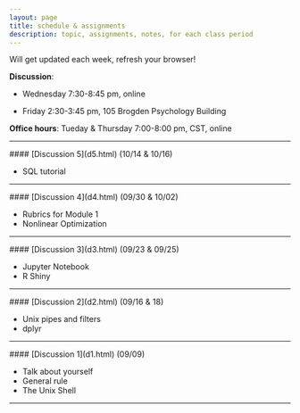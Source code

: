 ```yaml
---
layout: page
title: schedule & assignments
description: topic, assignments, notes, for each class period
---
```


Will get updated each week, refresh your browser!  

**Discussion**:

+ Wednesday 7:30-8:45 pm, online

+ Friday 2:30-3:45 pm, 105 Brogden Psychology Building

**Office hours**: Tueday & Thursday 7:00-8:00 pm, CST, online

---
<p></p>
#### [Discussion 5](d5.html) (10/14 & 10/16)

- SQL tutorial

---
<p></p>
#### [Discussion 4](d4.html) (09/30 & 10/02)

- Rubrics for Module 1
- Nonlinear Optimization

---
<p></p>
#### [Discussion 3](d3.html) (09/23 & 09/25)

- Jupyter Notebook
- R Shiny

---
<p></p>
#### [Discussion 2](d2.html) (09/16 & 18)

- Unix pipes and filters
- dplyr

---
<p></p>
#### [Discussion 1](d1.html) (09/09)

- Talk about yourself
- General rule
- The Unix Shell


---